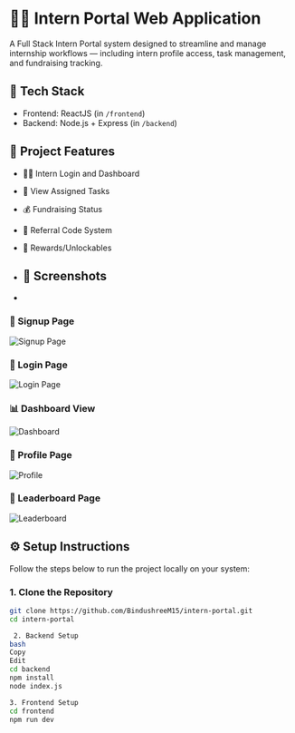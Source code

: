 # 🧑‍🎓 Intern Portal Web Application

A Full Stack Intern Portal system designed to streamline and manage internship workflows — including intern profile access, task management, and fundraising tracking.

## 🧱 Tech Stack

- Frontend: ReactJS (in `/frontend`)
- Backend: Node.js + Express (in `/backend`)

## 🚀 Project Features

- 🧑‍💻 Intern Login and Dashboard
- 🎯 View Assigned Tasks
- 💰 Fundraising Status
- 🔁 Referral Code System
- 🎁 Rewards/Unlockables

- ## 📸 Screenshots
- 
### 🔐 Signup Page
![Signup Page](./assets/sign.png)

### 🔐 Login Page
![Login Page](./assets/login.png)

### 📊 Dashboard View
![Dashboard](./assets/dash.png)

### 👤 Profile Page
![Profile](./assets/profile.png)

### 👤 Leaderboard Page
![Leaderboard](./assets/leaderboard.png)

## ⚙️ Setup Instructions

Follow the steps below to run the project locally on your system:

### 1. Clone the Repository
```bash
git clone https://github.com/BindushreeM15/intern-portal.git
cd intern-portal

 2. Backend Setup
bash
Copy
Edit
cd backend
npm install    
node index.js

3. Frontend Setup
cd frontend
npm run dev
